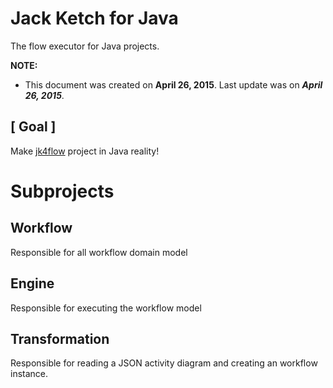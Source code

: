 ﻿# **Jack Ketch for Java**

The flow executor for Java projects.

**NOTE:** 
+ This document was created on **April 26, 2015**. Last update was on ***April 26, 2015***.

## [ Goal ]

Make [jk4flow](.. "Jack Ketch 4 Flow") project in Java reality!

# Subprojects

## Workflow

Responsible for all workflow domain model

## Engine

Responsible for executing the workflow model

## Transformation

Responsible for reading a JSON activity diagram and creating an workflow instance.